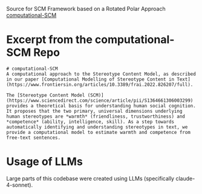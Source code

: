 Source for SCM Framework based on a Rotated Polar Approach [computational-SCM](https://github.com/katiefraser/computational-SCM/tree/main#)

# Excerpt from the computational-SCM Repo
```
# computational-SCM
A computational approach to the Stereotype Content Model, as described in our paper [Computational Modelling of Stereotype Content in Text](https://www.frontiersin.org/articles/10.3389/frai.2022.826207/full).
 
The [Stereotype Content Model (SCM)](https://www.sciencedirect.com/science/article/pii/S1364661306003299) provides a theoretical basis for understanding human social cognition. It proposes that the two primary, universal dimensions underlying human stereotypes are *warmth* (friendliness, trustworthiness) and *competence* (ability, intelligence, skill). As a step towards automatically identifying and understanding stereotypes in text, we provide a computational model to estimate warmth and competence from free-text sentences.
```

# Usage of LLMs
Large parts of this codebase were created using LLMs (specifically claude-4-sonnet).